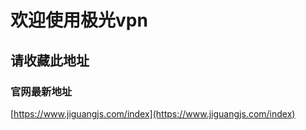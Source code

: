 # 欢迎使用极光vpn
## 请收藏此地址

### 官网最新地址
[https://www.jiguangjs.com/index](https://www.jiguangjs.com/index)
